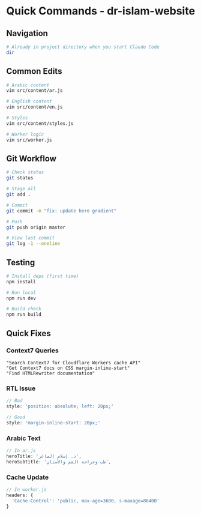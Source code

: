 # Quick Commands - dr-islam-website

## Navigation
```bash
# Already in project directory when you start Claude Code
dir
```

## Common Edits
```bash
# Arabic content
vim src/content/ar.js

# English content  
vim src/content/en.js

# Styles
vim src/content/styles.js

# Worker logic
vim src/worker.js
```

## Git Workflow
```bash
# Check status
git status

# Stage all
git add .

# Commit
git commit -m "fix: update hero gradient"

# Push
git push origin master

# View last commit
git log -1 --oneline
```

## Testing
```bash
# Install deps (first time)
npm install

# Run local
npm run dev

# Build check
npm run build
```

## Quick Fixes

### Context7 Queries
```
"Search Context7 for Cloudflare Workers cache API"
"Get Context7 docs on CSS margin-inline-start"
"Find HTMLRewriter documentation"
```

### RTL Issue
```javascript
// Bad
style: 'position: absolute; left: 20px;'

// Good  
style: 'margin-inline-start: 20px;'
```

### Arabic Text
```javascript
// In ar.js
heroTitle: 'د. إسلام الصاغر',
heroSubtitle: 'طب وجراحة الفم والأسنان',
```

### Cache Update
```javascript
// In worker.js
headers: {
  'Cache-Control': 'public, max-age=3600, s-maxage=86400'
}
```